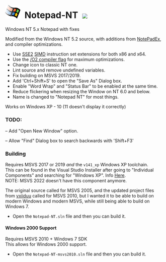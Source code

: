 # <img src="https://github.com/Alex313031/Notepad-NT/blob/main/winnt_flag.svg" width="48">&nbsp; Notepad-NT &nbsp;<img src="https://github.com/Alex313031/Notepad-NT/blob/main/notepad/notepad.ico" width="42">

Windows NT 5.x Notepad with fixes

Modified from the Windows NT 5.2 source, with additions from [NotePadEx](https://github.com/vxiiduu/NotepadEx), and compiler optimizations.

 - Use [SSE2](https://en.wikipedia.org/wiki/SSE2) [SIMD](https://en.wikipedia.org/wiki/Single_instruction,_multiple_data)
   instruction set extensions for both x86 and x64.
 - Use the [/O2 compiler flag](https://learn.microsoft.com/en-us/cpp/build/reference/o1-o2-minimize-size-maximize-speed)
   for maximum optimizations.
 - Change icon to classic NT one.
 - Lint source and remove undefined variables.
 - Fix building on MSVS 2017/2019.
 - Add 'Ctrl+Shift+S' to open the "Save As" Dialog box.
 - Enable "Word Wrap" and "Status Bar" to be enabled at the same time.
 - Reduce flickering when resizing the Window on NT 6.0 and below.
 - Name is changed to "Notepad NT" for most things.

Works on Windows XP - 10 (11 doesn't display it correctly)

### TODO:

 &ndash; Add "Open New Window" option.

 &ndash; Allow "Find" Dialog box to search backwards with 'Shift+F3'

### Building

Requires MSVS 2017 or 2019 *and* the `v141_xp` Windows XP toolchain.  
This can be found in the Visual Studio Installer after going to "Individual Components" and searching for "Windows XP". 
Info [Here](https://learn.microsoft.com/en-us/cpp/build/configuring-programs-for-windows-xp#install-the-windows-xp-platform-toolset).  
NOTE: MSVS 2022 doesn't have this component anymore.

The original source called for MSVS 2005, and the updated project files from [vxiiduu](https://github.com/vxiiduu) 
called for MSVS 2010, but I wanted it to be able to build on modern Windows and modern MSVS, 
while still being able to build on Windows 7.

 - Open the `Notepad-NT.sln` file and then you can build it.

#### Windows 2000 Support

Requires MSVS 2010 + Windows 7 SDK  
This allows for Windows 2000 support.

 - Open the `Notepad-NT-msvs2010.sln` file and then you can build it.

